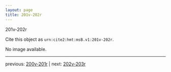 ```yaml
---
layout: page
title: 201v-202r
---
```


201v-202r

Cite this object as `urn:cite2:hmt:msB.v1:201v-202r`.

No image available. 



---

previous: [200v-201r](../200v-201r/) | next: [202v-203r](../202v-203r/)